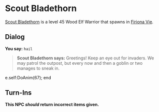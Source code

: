 # Scout Bladethorn



[Scout Bladethorn](/npc/84133) is a level 45 Wood Elf Warrior that spawns in [Firiona Vie](/zone/84).



## Dialog

**You say:** `hail`



>**Scout Bladethorn says:** Greetings! Keep an eye out for invaders. We may patrol the outpost, but every now and then a goblin or two manages to sneak in.


e.self:DoAnim(67);
end



## Turn-Ins



**This NPC *should* return incorrect items given.**






